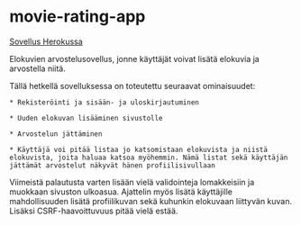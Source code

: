 # movie-rating-app

[Sovellus Herokussa](https://tsoha-movie-app.herokuapp.com/)

Elokuvien arvostelusovellus, jonne käyttäjät voivat lisätä elokuvia ja arvostella niitä.

Tällä hetkellä sovelluksessa on toteutettu seuraavat ominaisuudet:

    * Rekisteröinti ja sisään- ja uloskirjautuminen

    * Uuden elokuvan lisääminen sivustolle

    * Arvostelun jättäminen

    * Käyttäjä voi pitää listaa jo katsomistaan elokuvista ja niistä elokuvista, joita haluaa katsoa myöhemmin. Nämä listat sekä käyttäjän jättämät arvostelut näkyvät hänen profiilisivullaan

Viimeistä palautusta varten lisään vielä validointeja lomakkeisiin ja muokkaan sivuston ulkoasua. Ajattelin myös lisätä käyttäjille mahdollisuuden lisätä profiilikuvan sekä kuhunkin elokuvaan liittyvän kuvan. Lisäksi CSRF-haavoittuvuus pitää vielä estää.
